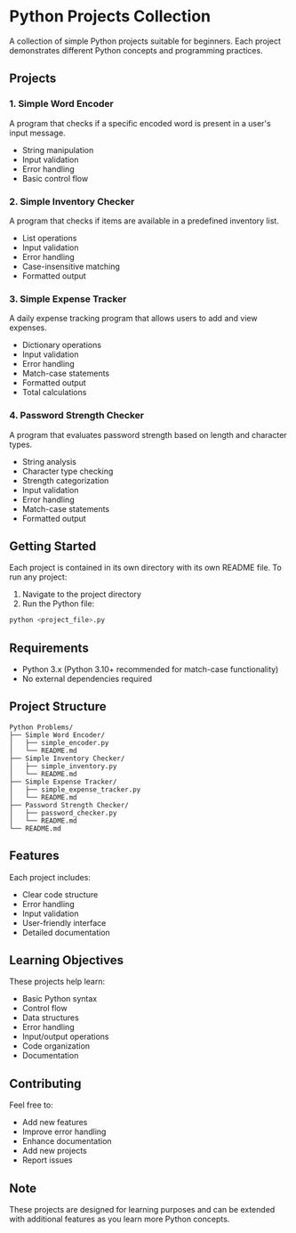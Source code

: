 # Python Projects Collection

A collection of simple Python projects suitable for beginners. Each project demonstrates different Python concepts and programming practices.

## Projects

### 1. Simple Word Encoder
A program that checks if a specific encoded word is present in a user's input message.
- String manipulation
- Input validation
- Error handling
- Basic control flow

### 2. Simple Inventory Checker
A program that checks if items are available in a predefined inventory list.
- List operations
- Input validation
- Error handling
- Case-insensitive matching
- Formatted output

### 3. Simple Expense Tracker
A daily expense tracking program that allows users to add and view expenses.
- Dictionary operations
- Input validation
- Error handling
- Match-case statements
- Formatted output
- Total calculations

### 4. Password Strength Checker
A program that evaluates password strength based on length and character types.
- String analysis
- Character type checking
- Strength categorization
- Input validation
- Error handling
- Match-case statements
- Formatted output

## Getting Started

Each project is contained in its own directory with its own README file. To run any project:

1. Navigate to the project directory
2. Run the Python file:
```bash
python <project_file>.py
```

## Requirements

- Python 3.x (Python 3.10+ recommended for match-case functionality)
- No external dependencies required

## Project Structure

```
Python Problems/
├── Simple Word Encoder/
│   ├── simple_encoder.py
│   └── README.md
├── Simple Inventory Checker/
│   ├── simple_inventory.py
│   └── README.md
├── Simple Expense Tracker/
│   ├── simple_expense_tracker.py
│   └── README.md
├── Password Strength Checker/
│   ├── password_checker.py
│   └── README.md
└── README.md
```

## Features

Each project includes:
- Clear code structure
- Error handling
- Input validation
- User-friendly interface
- Detailed documentation

## Learning Objectives

These projects help learn:
- Basic Python syntax
- Control flow
- Data structures
- Error handling
- Input/output operations
- Code organization
- Documentation

## Contributing

Feel free to:
- Add new features
- Improve error handling
- Enhance documentation
- Add new projects
- Report issues

## Note

These projects are designed for learning purposes and can be extended with additional features as you learn more Python concepts.
